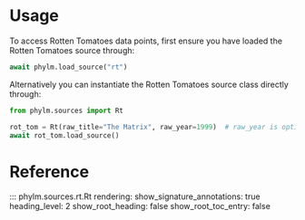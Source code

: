 # Usage

To access Rotten Tomatoes data points, first ensure you have loaded the Rotten Tomatoes source
through:

```python
await phylm.load_source("rt")
```

Alternatively you can instantiate the Rotten Tomatoes source class directly through:

```python
from phylm.sources import Rt

rot_tom = Rt(raw_title="The Matrix", raw_year=1999)  # raw_year is optional
await rot_tom.load_source()
```

# Reference

::: phylm.sources.rt.Rt
    rendering:
      show_signature_annotations: true
      heading_level: 2
      show_root_heading: false
      show_root_toc_entry: false
